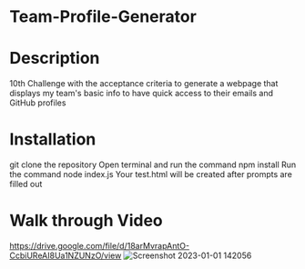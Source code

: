 # Team-Profile-Generator
# Description
10th Challenge with the acceptance criteria to generate a webpage that displays my team's basic info
to have quick access to their emails and GitHub profiles


# Installation
git clone the repository
Open terminal and run the command npm install
Run the command node index.js
Your test.html will be created after prompts are filled out


# Walk through Video
https://drive.google.com/file/d/18arMvrapAntO-CcbiUReAI8Ua1NZUNzO/view
![Screenshot 2023-01-01 142056](https://user-images.githubusercontent.com/107729218/210186613-bfe320a5-a60e-4d1e-bc33-e529c944c4df.png)
